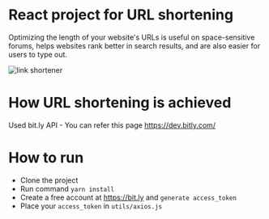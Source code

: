 # React project for URL shortening 
Optimizing the length of your website's URLs is useful on space-sensitive forums, helps websites rank better in search results, and are also easier for users to type out.

![link shortener](https://user-images.githubusercontent.com/19546125/143262222-0b3cae62-231b-4c2c-9c0d-f67e1e965290.png)

# How URL shortening is achieved
Used bit.ly API - You can refer this page https://dev.bitly.com/

# How to run
* Clone the project 
* Run command `yarn install` 
* Create a free account at https://bit.ly and `generate access_token`
* Place your `access_token` in `utils/axios.js` 

